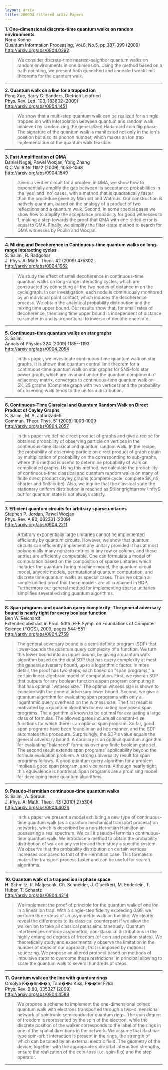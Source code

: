 ```yaml
---
layout: arxiv
title: 200904 Filtered arXiv Papers
---
```


**1.    One-dimensional discrete-time quantum walks on random environments**  
Norio Konno  
Quantum Information Processing, Vol.8, No.5, pp.387-399 (2009)  
http://arxiv.org/abs/0904.0392  
<blockquote>
<p>
We consider discrete-time nearest-neighbor quantum walks on random environments in one dimension. Using the method based on a path counting, we present both quenched and annealed weak limit theorems for the quantum walk.
</p>
</blockquote>

------

**2.    Quantum walk on a line for a trapped ion**  
Peng Xue, Barry C. Sanders, Dietrich Leibfried  
Phys. Rev. Lett. 103, 183602 (2009)  
http://arxiv.org/abs/0904.1451  
<blockquote>
<p>
We show that a multi-step quantum walk can be realized for a single trapped ion with interpolation between quantum and random walk achieved by randomizing the generalized Hadamard coin flip phase. The signature of the quantum walk is manifested not only in the ion's position but also its phonon number, which makes an ion trap implementation of the quantum walk feasible.
</p>
</blockquote>

------

**3.    Fast Amplification of QMA**  
Daniel Nagaj, Pawel Wocjan, Yong Zhang  
QIC Vol.9 No.11&12 (2009), 1053-1068  
http://arxiv.org/abs/0904.1549  
<blockquote>
<p>
Given a verifier circuit for a problem in QMA, we show how to exponentially amplify the gap between its acceptance probabilities in the `yes' and `no' cases, with a method that is quadratically faster than the procedure given by Marriott and Watrous. Our construction is natively quantum, based on the analogy of a product of two reflections and a quantum walk. Second, in some special cases we show how to amplify the acceptance probability for good witnesses to 1, making a step towards the proof that QMA with one-sided error is equal to QMA. Finally, we simplify the filter-state method to search for QMA witnesses by Poulin and Wocjan.
</p>
</blockquote>

------

**4.    Mixing and Decoherence in Continuous-time quantum walks on long-range interacting cycles**  
S. Salimi, R. Radgohar  
J. Phys. A: Math. Theor. 42 (2009) 475302  
http://arxiv.org/abs/0904.1952  
<blockquote>
<p>
We study the effect of small decoherence in continuous-time quantum walks on long-range interacting cycles, which are constructed by connecting all the two nodes of distance m on the cycle graph. In our investigation, each node is continuously monitored by an individual point contact, which induces the decoherence process. We obtain the analytical probability distribution and the mixing time upper bound. Our results show that, for small rates of decoherence, themixing time upper bound is independent of distance parameter m and is proportional to inverse of decoherence rate.
</p>
</blockquote>

------

**5.    Continuous-time quantum walks on star graphs**  
S. Salimi  
Annals of Physics 324 (2009) 1185--1193  
http://arxiv.org/abs/0904.2054  
<blockquote>
<p>
In this paper, we investigate continuous-time quantum walk on star graphs. It is shown that quantum central limit theorem for a continuous-time quantum walk on star graphs for $N$-fold star power graph, which are invariant under the quantum component of adjacency matrix, converges to continuous-time quantum walk on $K_2$ graphs (Complete graph with two vertices) and the probability of observing walk tends to the uniform distribution.
</p>
</blockquote>

------

**6.    Continuous-Time Classical and Quantum Random Walk on Direct Product of Cayley Graphs**  
S. Salimi, M. A. Jafarizadeh  
Commun. Theor. Phys. 51 (2009) 1003-1009  
http://arxiv.org/abs/0904.2057  
<blockquote>
<p>
In this paper we define direct product of graphs and give a recipe for obtained probability of observing particle on vertices in the continuous-time classical and quantum random walk. In the recipe, the probability of observing particle on direct product of graph obtain by multiplication of probability on the corresponding to sub-graphs, where this method is useful to determine probability of walk on complicated graphs. Using this method, we calculate the probability of continuous-time classical and quantum random walks on many of finite direct product cayley graphs (complete cycle, complete $K_n$, charter and $n$-cube). Also, we inquire that the classical state the stationary uniform distribution is reached as $t\longrightarrow \infty$ but for quantum state is not always satisfy.
</p>
</blockquote>

------

**7.    Efficient quantum circuits for arbitrary sparse unitaries**  
Stephen P. Jordan, Pawel Wocjan  
Phys. Rev. A 80, 062301 (2009)  
http://arxiv.org/abs/0904.2211  
<blockquote>
<p>
Arbitrary exponentially large unitaries cannot be implemented efficiently by quantum circuits. However, we show that quantum circuits can efficiently implement any unitary provided it has at most polynomially many nonzero entries in any row or column, and these entries are efficiently computable. One can formulate a model of computation based on the composition of sparse unitaries which includes the quantum Turing machine model, the quantum circuit model, anyonic models, permutational quantum computation, and discrete time quantum walks as special cases. Thus we obtain a simple unified proof that these models are all contained in BQP. Furthermore our general method for implementing sparse unitaries simplifies several existing quantum algorithms.
</p>
</blockquote>

------

**8.    Span programs and quantum query complexity: The general adversary bound is nearly tight for every boolean function**  
Ben W. Reichardt  
Extended abstract in Proc. 50th IEEE Symp. on Foundations of Computer Science (FOCS), 2009, pages 544-551  
http://arxiv.org/abs/0904.2759  
<blockquote>
<p>
The general adversary bound is a semi-definite program (SDP) that lower-bounds the quantum query complexity of a function. We turn this lower bound into an upper bound, by giving a quantum walk algorithm based on the dual SDP that has query complexity at most the general adversary bound, up to a logarithmic factor. In more detail, the proof has two steps, each based on "span programs," a certain linear-algebraic model of computation. First, we give an SDP that outputs for any boolean function a span program computing it that has optimal "witness size." The optimal witness size is shown to coincide with the general adversary lower bound. Second, we give a quantum algorithm for evaluating span programs with only a logarithmic query overhead on the witness size. The first result is motivated by a quantum algorithm for evaluating composed span programs. The algorithm is known to be optimal for evaluating a large class of formulas. The allowed gates include all constant-size functions for which there is an optimal span program. So far, good span programs have been found in an ad hoc manner, and the SDP automates this procedure. Surprisingly, the SDP's value equals the general adversary bound. A corollary is an optimal quantum algorithm for evaluating "balanced" formulas over any finite boolean gate set. The second result extends span programs' applicability beyond the formula evaluation problem. A strong universality result for span programs follows. A good quantum query algorithm for a problem implies a good span program, and vice versa. Although nearly tight, this equivalence is nontrivial. Span programs are a promising model for developing more quantum algorithms.
</p>
</blockquote>

------

**9.    Pseudo-Hermitian continuous-time quantum walks**  
S. Salimi, A. Sorouri  
J. Phys. A: Math. Theor. 43 (2010) 275304  
http://arxiv.org/abs/0904.4026  
<blockquote>
<p>
In this paper we present a model exhibiting a new type of continuous-time quantum walk (as a quantum mechanical transport process) on networks, which is described by a non-Hermitian Hamiltonian possessing a real spectrum. We call it pseudo-Hermitian continuous-time quantum walk. We introduce a method to obtain the probability distribution of walk on any vertex and then study a specific system. We observe that the probability distribution on certain vertices increases compared to that of the Hermitian case. This formalism makes the transport process faster and can be useful for search algorithms.
</p>
</blockquote>

------

**10.    Quantum walk of a trapped ion in phase space**  
H. Schmitz, R. Matjeschk, Ch. Schneider, J. Glueckert, M. Enderlein, T. Huber, T. Schaetz  
http://arxiv.org/abs/0904.4214  
<blockquote>
<p>
We implement the proof of principle for the quantum walk of one ion in a linear ion trap. With a single-step fidelity exceeding 0.99, we perform three steps of an asymmetric walk on the line. We clearly reveal the differences to its classical counterpart if we allow the walker/ion to take all classical paths simultaneously. Quantum interferences enforce asymmetric, non-classical distributions in the highly entangled degrees of freedom (of coin and position states). We theoretically study and experimentally observe the limitation in the number of steps of our approach, that is imposed by motional squeezing. We propose an altered protocol based on methods of impulsive steps to overcome these restrictions, in principal allowing to scale the quantum walk to several hundreds of steps.
</p>
</blockquote>

------

**11.    Quantum walk on the line with quantum rings**  
Orsolya K��lm��n, Tam��s Kiss, P��ter F?ldi  
Phys. Rev. B 80, 035327 (2009)  
http://arxiv.org/abs/0904.4588  
<blockquote>
<p>
We propose a scheme to implement the one-dimensional coined quantum walk with electrons transported through a two-dimensional network of spintronic semiconductor quantum rings. The coin degree of freedom is represented by the spin of the electron, while the discrete position of the walker corresponds to the label of the rings in one of the spatial directions in the network. We assume that Rashba-type spin-orbit interaction is present in the rings, the strength of which can be tuned by an external electric field. The geometry of the device, together with the appropriate spin-orbit interaction strengths, ensure the realization of the coin-toss (i.e. spin-flip) and the step operator.
</p>
</blockquote>

------

